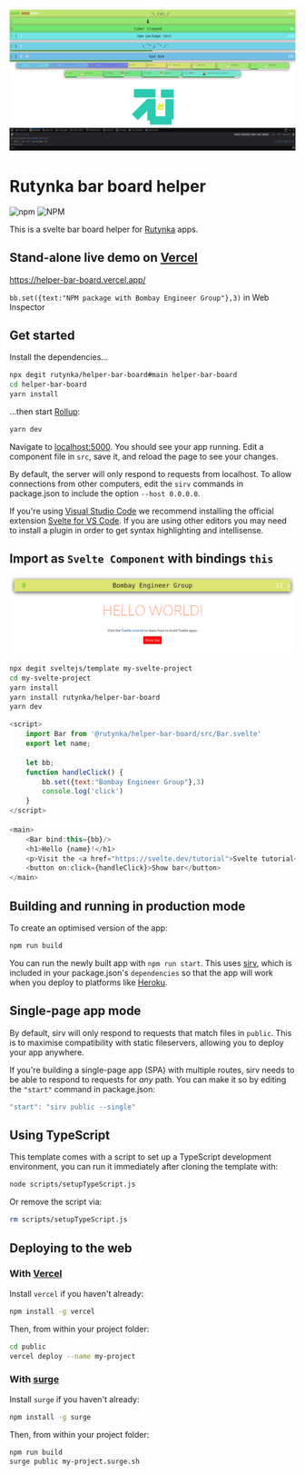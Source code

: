 
<h1 align="center">
    <a href="https://rutynka.io">
	<img width="820" src="public/bar_board_screenshot.png" alt="screenshot">
	</a>
	<br>
</h1>

# Rutynka bar board helper

![npm](https://img.shields.io/npm/v/@rutynka/helper-progress?style=plastic)
![NPM](https://img.shields.io/npm/l/@rutynka/helper-bar-board)

This is a svelte bar board helper for [Rutynka](https://rutynka.io) apps.

## Stand-alone live demo on [Vercel](https://vercel.com)

https://helper-bar-board.vercel.app/

`bb.set({text:"NPM package with Bombay Engineer Group"},3)` in Web Inspector

## Get started

Install the dependencies...

```bash
npx degit rutynka/helper-bar-board#main helper-bar-board
cd helper-bar-board
yarn install
```

...then start [Rollup](https://rollupjs.org):

```bash
yarn dev
```

Navigate to [localhost:5000](http://localhost:5000). You should see your app running. Edit a component file in `src`, save it, and reload the page to see your changes.

By default, the server will only respond to requests from localhost. To allow connections from other computers, edit the `sirv` commands in package.json to include the option `--host 0.0.0.0`.

If you're using [Visual Studio Code](https://code.visualstudio.com/) we recommend installing the official extension [Svelte for VS Code](https://marketplace.visualstudio.com/items?itemName=svelte.svelte-vscode). If you are using other editors you may need to install a plugin in order to get syntax highlighting and intellisense.

## Import as `Svelte Component` with bindings `this`

<img width="820" src="public/bar_board_screenshot_hello_svelte.png" alt="screenshot">

```bash
npx degit sveltejs/template my-svelte-project
cd my-svelte-project
yarn install
yarn install rutynka/helper-bar-board
yarn dev 
```

```js
<script>
	import Bar from '@rutynka/helper-bar-board/src/Bar.svelte'
	export let name;

	let bb;
	function handleClick() {
		bb.set({text:"Bombay Engineer Group"},3) 
		console.log('click')
	}
</script>

<main>
	<Bar bind:this={bb}/>
	<h1>Hello {name}!</h1>
	<p>Visit the <a href="https://svelte.dev/tutorial">Svelte tutorial</a> to learn how to build Svelte apps.</p>
	<button on:click={handleClick}>Show bar</button>
</main>
```

## Building and running in production mode

To create an optimised version of the app:

```bash
npm run build
```

You can run the newly built app with `npm run start`. This uses [sirv](https://github.com/lukeed/sirv), which is included in your package.json's `dependencies` so that the app will work when you deploy to platforms like [Heroku](https://heroku.com).


## Single-page app mode

By default, sirv will only respond to requests that match files in `public`. This is to maximise compatibility with static fileservers, allowing you to deploy your app anywhere.

If you're building a single-page app (SPA) with multiple routes, sirv needs to be able to respond to requests for *any* path. You can make it so by editing the `"start"` command in package.json:

```js
"start": "sirv public --single"
```

## Using TypeScript

This template comes with a script to set up a TypeScript development environment, you can run it immediately after cloning the template with:

```bash
node scripts/setupTypeScript.js
```

Or remove the script via:

```bash
rm scripts/setupTypeScript.js
```

## Deploying to the web

### With [Vercel](https://vercel.com)

Install `vercel` if you haven't already:

```bash
npm install -g vercel
```

Then, from within your project folder:

```bash
cd public
vercel deploy --name my-project
```

### With [surge](https://surge.sh/)

Install `surge` if you haven't already:

```bash
npm install -g surge
```

Then, from within your project folder:

```bash
npm run build
surge public my-project.surge.sh
```
